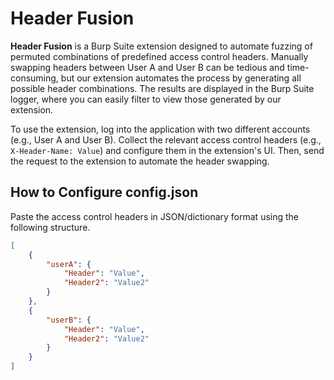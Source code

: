 <h1>Header Fusion</h1>
<p><strong>Header Fusion</strong> is a Burp Suite extension designed to automate fuzzing of permuted combinations of predefined access control headers. Manually swapping headers between User A and User B can be tedious and time-consuming, but our extension automates the process by generating all possible header combinations. The results are displayed in the Burp Suite logger, where you can easily filter to view those generated by our extension.</p>

<p>To use the extension, log into the application with two different accounts (e.g., User A and User B). Collect the relevant access control headers (e.g., <code>X-Header-Name: Value</code>) and configure them in the extension's UI. Then, send the request to the extension to automate the header swapping.</p>

<h2>How to Configure config.json</h2>

Paste the access control headers in JSON/dictionary format using the following structure.

```json
[
    {
        "userA": {
            "Header": "Value",
            "Header2": "Value2"
        }
    },
    {
        "userB": {
            "Header": "Value",
            "Header2": "Value2"
        }
    }
]
